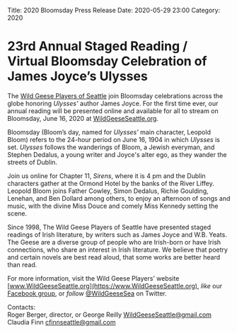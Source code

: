 Title: 2020 Bloomsday Press Release
Date: 2020-05-29 23:00
Category: 2020

# 23rd Annual Staged Reading / Virtual Bloomsday Celebration of James Joyce’s Ulysses

The [Wild Geese Players of Seattle](https://www.wildgeeseseattle.org/)
join Bloomsday celebrations across the globe honoring *Ulysses'* author James Joyce.
For the first time ever, our annual reading will be presented online
and available for all to stream on Bloomsday, June 16, 2020
at [WildGeeseSeattle.org](https://www.WildGeeseSeattle.org/).

Bloomsday (Bloom’s day, named for *Ulysses’* main character, Leopold Bloom)
refers to the 24-hour period on June 16, 1904 in which *Ulysses* is set.
*Ulysses* follows the wanderings of Bloom, a Jewish everyman,
and Stephen Dedalus, a young writer and Joyce's alter ego,
as they wander the streets of Dublin.

Join us online for Chapter 11, *Sirens*, where it is 4 pm
and the Dublin characters gather at the Ormond Hotel
by the banks of the River Liffey.
Leopold Bloom joins Father Cowley, Simon Dedalus, Richie Goulding,
Lenehan, and Ben Dollard among others,
to enjoy an afternoon of songs and music,
with the divine Miss Douce and comely Miss Kennedy setting the scene.

Since 1998, The Wild Geese Players of Seattle
have presented staged readings of Irish literature,
by writers such as James Joyce and W.B. Yeats.
The Geese are a diverse group of people who are Irish-born or have Irish connections,
who share an interest in Irish literature.
We believe that poetry and certain novels are best read aloud,
that some works are better heard than read.

For more information,
visit the Wild Geese Players’ website [www.WildGeeseSeattle.org](https://www.WildGeeseSeattle.org),
*like* our [Facebook group](https://www.facebook.com/groups/51261017427/),
or *follow* [@WildGeeseSea](http://twitter.com/wildgeesesea) on Twitter.

Contacts: <br/>
Roger Berger, director, or George Reilly WildGeeseSeattle@gmail.com  <br/>
Claudia Finn cfinnseattle@gmail.com

